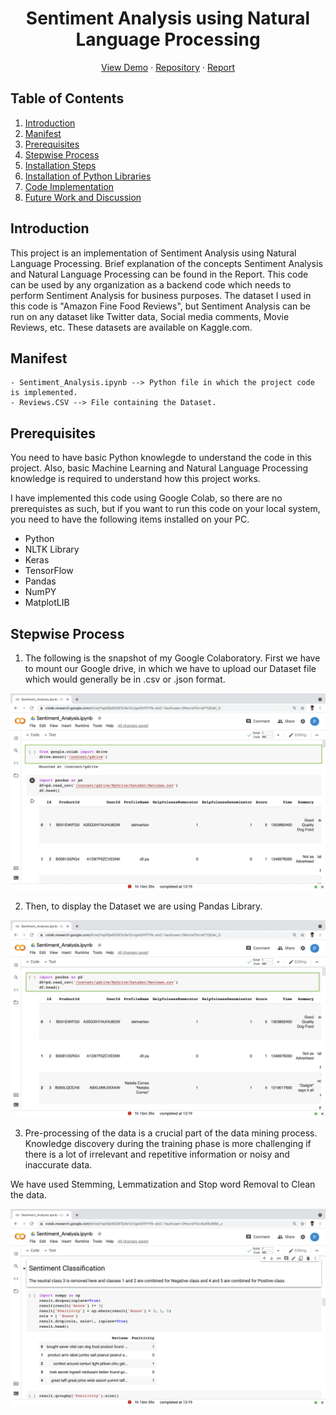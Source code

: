 <h1 align="center"> Sentiment Analysis using Natural Language Processing </h1>

<p align="center">
    <a href=" " title="Sentiment Analysis">View Demo</a>
    ·
    <a href=" " title="Sentiment Analysis">Repository</a>
    ·
    <a href=" " title="Sentiment Analysis">Report</a>
</p>


## Table of Contents

1. [Introduction](#introduction)
2. [Manifest](#manifest)
3. [Prerequisites](#prerequisites)
4. [Stepwise Process](#stepwiseprocess)
5. [Installation Steps](#%EF%B8%8F-installation-steps)
6. [Installation of Python Libraries](#-installation-of-important-libraries)
7. [Code Implementation](##-implementation-of-code)
8. [Future Work and Discussion](#-future-scope)

## Introduction

This project is an implementation of Sentiment Analysis using Natural Language Processing. Brief explanation of the concepts Sentiment Analysis and Natural Language Processing can be found in the Report. This code can be used by any organization as a backend code which needs to perform Sentiment Analysis for business purposes. The dataset I used in this code is "Amazon Fine Food Reviews", but Sentiment Analysis can be run on any dataset like Twitter data, Social media comments, Movie Reviews, etc. These datasets are available on Kaggle.com. 



## Manifest

```
- Sentiment_Analysis.ipynb --> Python file in which the project code is implemented.
- Reviews.CSV --> File containing the Dataset. 

```

## Prerequisites

You need to have basic Python knowlegde to understand the code in this project. Also, basic Machine Learning and Natural Language Processing knowledge is required to understand how this project works.

I have implemented this code using Google Colab, so there are no prerequistes as such, but if you want to run this code on your local system, you need to have the following items installed on your PC. 

- Python
- NLTK Library
- Keras
- TensorFlow
- Pandas
- NumPY
- MatplotLIB

## Stepwise Process

1. The following is the snapshot of my Google Colaboratory. First we have to mount our Google drive, in which we have to upload our Dataset file which would generally be in .csv or .json format. 

![StepwiseProcess](Images/snapshot1.png)

2. Then, to display the Dataset we are using Pandas Library. 

![StepwiseProcess](Images/snapshot2.png)

3. Pre-processing of the data is a crucial part of the data mining process. Knowledge discovery during the training phase is more challenging if there is a lot of irrelevant and repetitive information or noisy and inaccurate data.

We have used Stemming, Lemmatization and Stop word Removal to Clean the data.

![StepWiseProcess](Images/snapshot4.png)




















​    

